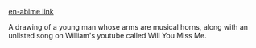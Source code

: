 [en-abime link](https://www.en-abime.com/not-yet)

A drawing of a young man whose arms are musical horns, along with an unlisted song on William's youtube called Will You Miss Me.